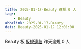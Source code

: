 ```yaml
---
title: 2025-01-17-Beauty 違規 0 人
tags:
    - Beauty
abbrlink: 2025-01-17-Beauty
date: Beauty-2025-01-17 12:00:00
---
```

Beauty 板 [板規連結](https://www.ptt.cc/bbs/Beauty/M.1630069980.A.84B.html)
昨天違規 0 人
